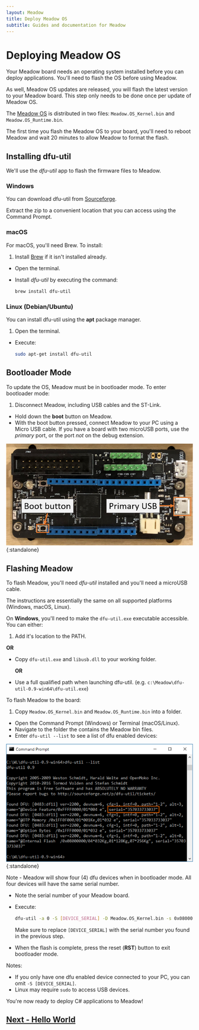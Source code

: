 ```yaml
---
layout: Meadow
title: Deploy Meadow OS
subtitle: Guides and documentation for Meadow
---
```


# Deploying Meadow OS

Your Meadow board needs an operating system installed before you can deploy applications. You'll need to flash the OS before using Meadow.

As well, Meadow OS updates are released, you will flash the latest version to your Meadow board. This step only needs to be done once per update of Meadow OS.

The [Meadow OS](https://www.wildernesslabs.co/downloads?f=/Meadow_Beta/MeadowOS.zip) is distributed in two files: `Meadow.OS_Kernel.bin` and `Meadow.OS_Runtime.bin`.

The first time you flash the Meadow OS to your board, you'll need to reboot Meadow and wait 20 minutes to allow Meadow to format the flash.

## Installing dfu-util

We'll use the _dfu-util_ app to flash the firmware files to Meadow. 

### Windows

You can download dfu-util from [Sourceforge](http://dfu-util.sourceforge.net/releases/dfu-util-0.9-win64.zip).

Extract the zip to a convenient location that you can access using the Command Prompt.

### macOS

For macOS, you'll need Brew. To install:

 1. Install [Brew](https://brew.sh/) if it isn't installed already.
 * Open the terminal.
 * Install _dfu-util_ by executing the command:

   ```bash
   brew install dfu-util
   ```

### Linux (Debian/Ubuntu)

You can install dfu-util using the **apt** package manager.

 1. Open the terminal.
 * Execute:

   ```bash
   sudo apt-get install dfu-util
   ```

## Bootloader Mode

To update the OS, Meadow must be in bootloader mode. To enter bootloader mode:

 1. Disconnect Meadow, including USB cables and the ST-Link.
 * Hold down the **boot** button on Meadow.
 * With the boot button pressed, connect Meadow to your PC using a Micro USB cable. If you have a board with two microUSB ports, use the *primary* port, or the port *not* on the debug extension.

  ![Primary USB port](./primary_usb.png){:standalone}

## Flashing Meadow

To flash Meadow, you'll need _dfu-util_ installed and you'll need a microUSB cable.

The instructions are essentially the same on all supported platforms (Windows, macOS, Linux).

On **Windows**, you'll need to make the `dfu-util.exe` executable accessible. You can either:

 1. Add it's location to the PATH.

   **OR**
 * Copy `dfu-util.exe` and `libusb.dll` to your working folder.

   **OR**
 * Use a full qualified path when launching dfu-util. (e.g. `c:\Meadow\dfu-util-0.9-win64\dfu-util.exe`)

To flash Meadow to the board:

 1. Copy `Meadow.OS_Kernel.bin` and `Meadow.OS_Runtime.bin` into a folder.
 * Open the Command Prompt (Windows) or Terminal (macOS/Linux).
 * Navigate to the folder the contains the Meadow bin files.
 * Enter `dfu-util --list` to see a list of dfu enabled devices:

  ![dfu-util --list (Windows)](./dfu_serial.png){:standalone}

  Note - Meadow will show four (4) dfu devices when in bootloader mode. All four devices will have the same serial number.

 * Note the serial number of your Meadow board.
 * Execute:

   ```bash
   dfu-util -a 0 -S [DEVICE_SERIAL] -D Meadow.OS_Kernel.bin -s 0x08000000 && dfu-util -a 0 -S [DEVICE_SERIAL] -D Meadow.OS_Runtime.bin -s 0x08040000
   ```

   Make sure to replace `[DEVICE_SERIAL]` with the serial number you found in the previous step.

* When the flash is complete, press the reset (**RST**) button to exit bootloader mode.


Notes:

 * If you only have one dfu enabled device connected to your PC, you can omit `-S [DEVICE_SERIAL]`.
 * Linux may require `sudo` to access USB devices.

You're now ready to deploy C# applications to Meadow!

## [Next - Hello World](/Meadow/Getting_Started/Hello_World/)
